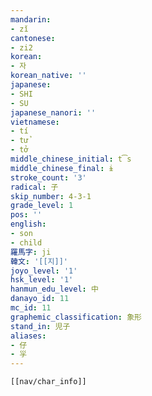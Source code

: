 ```yaml
---
mandarin:
- zǐ
cantonese:
- zi2
korean:
- 자
korean_native: ''
japanese:
- SHI
- SU
japanese_nanori: ''
vietnamese:
- tí
- tử
- tở
middle_chinese_initial: t͡s
middle_chinese_final: ɨ
stroke_count: '3'
radical: 子
skip_number: 4-3-1
grade_level: 1
pos: ''
english:
- son
- child
羅馬字: ji
韓文: '[[지]]'
joyo_level: '1'
hsk_level: '1'
hanmun_edu_level: 中
danayo_id: 11
mc_id: 11
graphemic_classification: 象形
stand_in: 児子
aliases:
- 仔
- 㜽
---
```

```meta-bind-embed
[[nav/char_info]]
```